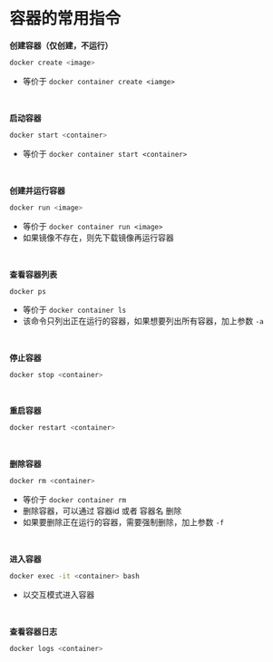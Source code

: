 # 容器的常用指令



**创建容器（仅创建，不运行）**

```bash
docker create <image>
```

- 等价于 `docker container create <iamge>`

<br>

**启动容器**

```bash
docker start <container>
```

- 等价于 `docker container start <container>`

<br>

**创建并运行容器**

```bash
docker run <image>
```

- 等价于  `docker container run <image>`
- 如果镜像不存在，则先下载镜像再运行容器

<br>

**查看容器列表**

```
docker ps
```

- 等价于 `docker container ls`
- 该命令只列出正在运行的容器，如果想要列出所有容器，加上参数 `-a`

<br>

**停止容器**

```bash
docker stop <container>
```

<br>

**重启容器**

```bash
docker restart <container>
```

<br>

**删除容器**

```bash
docker rm <container>
```

- 等价于 `docker container rm`
- 删除容器，可以通过 容器id 或者 容器名 删除
- 如果要删除正在运行的容器，需要强制删除，加上参数 `-f`

<br>

**进入容器**

```bash
docker exec -it <container> bash
```

- 以交互模式进入容器

<br>



**查看容器日志**

```bash
docker logs <container>
```

<br>

